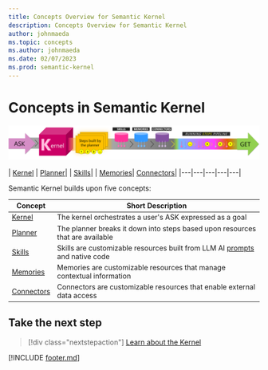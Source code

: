 ```yaml
---
title: Concepts Overview for Semantic Kernel
description: Concepts Overview for Semantic Kernel
author: johnmaeda
ms.topic: concepts
ms.author: johnmaeda
ms.date: 02/07/2023
ms.prod: semantic-kernel
---
```


# Concepts in Semantic Kernel

![Journey of an ask to a get in Semantic Kernel visualized as phases as annotated immediately below](../media/fullview.png)

| [Kernel](kernel) | [Planner](planner)| | [Skills](skills)| | [Memories](memories)| [Connectors](Connectors)| 
|---|---|---|---|---|

Semantic Kernel builds upon five concepts:

| Concept | Short Description |
|---|---|
| [Kernel](kernel) | The kernel orchestrates a user's ASK expressed as a goal |
| [Planner](planner)| The planner breaks it down into steps based upon resources that are available |
| [Skills](skills)| Skills are customizable resources built from LLM AI [prompts](../concepts-ai/prompts) and native code |
| [Memories](memories)| Memories are customizable resources that manage contextual information |
| [Connectors](Connectors)| Connectors are customizable resources that enable external data access |

## Take the next step

> [!div class="nextstepaction"]
> [Learn about the Kernel](kernel)

[!INCLUDE [footer.md](../includes/footer.md)]
